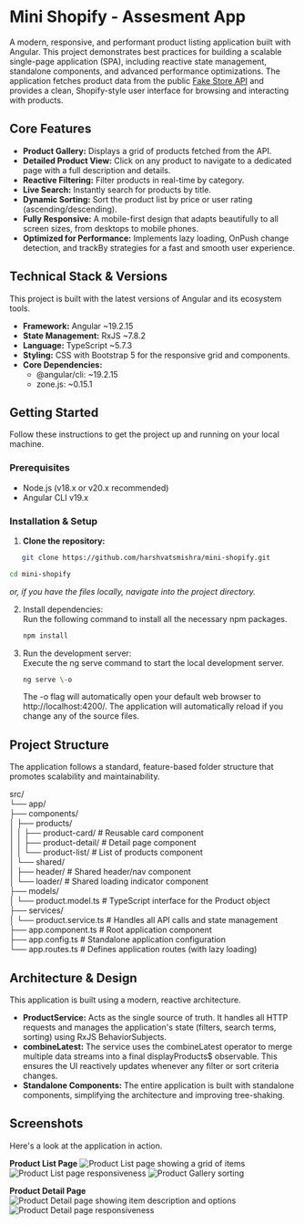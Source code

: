 # **Mini Shopify \- Assesment App**

A modern, responsive, and performant product listing application built with Angular. This project demonstrates best practices for building a scalable single-page application (SPA), including reactive state management, standalone components, and advanced performance optimizations. The application fetches product data from the public [Fake Store API](https://fakestoreapi.com/) and provides a clean, Shopify-style user interface for browsing and interacting with products.

## **Core Features**

- **Product Gallery:** Displays a grid of products fetched from the API.
- **Detailed Product View:** Click on any product to navigate to a dedicated page with a full description and details.
- **Reactive Filtering:** Filter products in real-time by category.
- **Live Search:** Instantly search for products by title.
- **Dynamic Sorting:** Sort the product list by price or user rating (ascending/descending).
- **Fully Responsive:** A mobile-first design that adapts beautifully to all screen sizes, from desktops to mobile phones.
- **Optimized for Performance:** Implements lazy loading, OnPush change detection, and trackBy strategies for a fast and smooth user experience.

## **Technical Stack & Versions**

This project is built with the latest versions of Angular and its ecosystem tools.

- **Framework:** Angular \~19.2.15
- **State Management:** RxJS \~7.8.2
- **Language:** TypeScript \~5.7.3
- **Styling:** CSS with Bootstrap 5 for the responsive grid and components.
- **Core Dependencies:**
  - @angular/cli: \~19.2.15
  - zone.js: \~0.15.1

## **Getting Started**

Follow these instructions to get the project up and running on your local machine.

### **Prerequisites**

- Node.js (v18.x or v20.x recommended)
- Angular CLI v19.x

### **Installation & Setup**

1. **Clone the repository:**

```bash
   git clone https://github.com/harshvatsmishra/mini-shopify.git
```

```bash
cd mini-shopify
```

_or, if you have the files locally, navigate into the project directory._

2. Install dependencies:  
   Run the following command to install all the necessary npm packages.

   ```bash
   npm install

   ```

3. Run the development server:  
   Execute the ng serve command to start the local development server.

   ```bash
   ng serve \-o
   ```

   The \-o flag will automatically open your default web browser to http://localhost:4200/. The application will automatically reload if you change any of the source files.

## **Project Structure**

The application follows a standard, feature-based folder structure that promotes scalability and maintainability.

src/  
└── app/  
 ├── components/  
 │ ├── products/  
 │ │ ├── product-card/ \# Reusable card component  
 │ │ ├── product-detail/ \# Detail page component  
 │ │ └── product-list/ \# List of products component  
 │ └── shared/  
 │ ├── header/ \# Shared header/nav component  
 │ └── loader/ \# Shared loading indicator component  
 ├── models/  
 │ └── product.model.ts \# TypeScript interface for the Product object  
 ├── services/  
 │ └── product.service.ts \# Handles all API calls and state management  
 ├── app.component.ts \# Root application component  
 ├── app.config.ts \# Standalone application configuration  
 └── app.routes.ts \# Defines application routes (with lazy loading)

## **Architecture & Design**

This application is built using a modern, reactive architecture.

- **ProductService:** Acts as the single source of truth. It handles all HTTP requests and manages the application's state (filters, search terms, sorting) using RxJS BehaviorSubjects.
- **combineLatest:** The service uses the combineLatest operator to merge multiple data streams into a final displayProducts$ observable. This ensures the UI reactively updates whenever any filter or sort criteria changes.
- **Standalone Components:** The entire application is built with standalone components, simplifying the architecture and improving tree-shaking.

## Screenshots

Here's a look at the application in action.

**Product List Page**
![Product List page showing a grid of items](./.github/assets/Product-list.png)
![Product List page responsiveness](./.github/assets/Responsive%20Product-list.png)
![Product Gallery sorting](./.github/assets/Filter.png)

**Product Detail Page**
![Product Detail page showing item description and options](./.github/assets/Product-desc.png)
![Product Detail page responsiveness](./.github/assets/responsive-product-desc.png)
